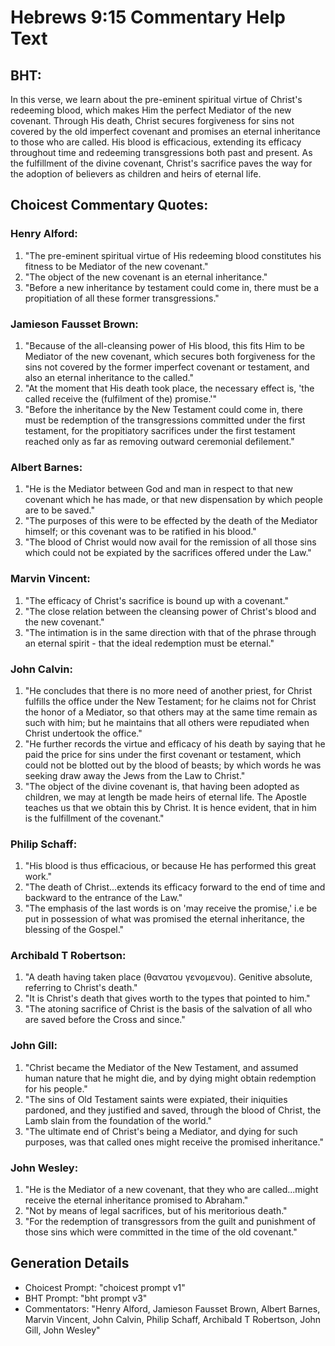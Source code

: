 # Hebrews 9:15 Commentary Help Text

## BHT:
In this verse, we learn about the pre-eminent spiritual virtue of Christ's redeeming blood, which makes Him the perfect Mediator of the new covenant. Through His death, Christ secures forgiveness for sins not covered by the old imperfect covenant and promises an eternal inheritance to those who are called. His blood is efficacious, extending its efficacy throughout time and redeeming transgressions both past and present. As the fulfillment of the divine covenant, Christ's sacrifice paves the way for the adoption of believers as children and heirs of eternal life.

## Choicest Commentary Quotes:
### Henry Alford:
1. "The pre-eminent spiritual virtue of His redeeming blood constitutes his fitness to be Mediator of the new covenant."
2. "The object of the new covenant is an eternal inheritance."
3. "Before a new inheritance by testament could come in, there must be a propitiation of all these former transgressions."

### Jamieson Fausset Brown:
1. "Because of the all-cleansing power of His blood, this fits Him to be Mediator of the new covenant, which secures both forgiveness for the sins not covered by the former imperfect covenant or testament, and also an eternal inheritance to the called."
2. "At the moment that His death took place, the necessary effect is, 'the called receive the (fulfilment of the) promise.'"
3. "Before the inheritance by the New Testament could come in, there must be redemption of the transgressions committed under the first testament, for the propitiatory sacrifices under the first testament reached only as far as removing outward ceremonial defilement."

### Albert Barnes:
1. "He is the Mediator between God and man in respect to that new covenant which he has made, or that new dispensation by which people are to be saved."
2. "The purposes of this were to be effected by the death of the Mediator himself; or this covenant was to be ratified in his blood."
3. "The blood of Christ would now avail for the remission of all those sins which could not be expiated by the sacrifices offered under the Law."

### Marvin Vincent:
1. "The efficacy of Christ's sacrifice is bound up with a covenant."
2. "The close relation between the cleansing power of Christ's blood and the new covenant."
3. "The intimation is in the same direction with that of the phrase through an eternal spirit - that the ideal redemption must be eternal."

### John Calvin:
1. "He concludes that there is no more need of another priest, for Christ fulfills the office under the New Testament; for he claims not for Christ the honor of a Mediator, so that others may at the same time remain as such with him; but he maintains that all others were repudiated when Christ undertook the office." 
2. "He further records the virtue and efficacy of his death by saying that he paid the price for sins under the first covenant or testament, which could not be blotted out by the blood of beasts; by which words he was seeking draw away the Jews from the Law to Christ."
3. "The object of the divine covenant is, that having been adopted as children, we may at length be made heirs of eternal life. The Apostle teaches us that we obtain this by Christ. It is hence evident, that in him is the fulfillment of the covenant."

### Philip Schaff:
1. "His blood is thus efficacious, or because He has performed this great work." 
2. "The death of Christ...extends its efficacy forward to the end of time and backward to the entrance of the Law." 
3. "The emphasis of the last words is on 'may receive the promise,' i.e be put in possession of what was promised the eternal inheritance, the blessing of the Gospel."

### Archibald T Robertson:
1. "A death having taken place (θανατου γενομενου). Genitive absolute, referring to Christ's death."
2. "It is Christ's death that gives worth to the types that pointed to him."
3. "The atoning sacrifice of Christ is the basis of the salvation of all who are saved before the Cross and since."

### John Gill:
1. "Christ became the Mediator of the New Testament, and assumed human nature that he might die, and by dying might obtain redemption for his people."
2. "The sins of Old Testament saints were expiated, their iniquities pardoned, and they justified and saved, through the blood of Christ, the Lamb slain from the foundation of the world."
3. "The ultimate end of Christ's being a Mediator, and dying for such purposes, was that called ones might receive the promised inheritance."

### John Wesley:
1. "He is the Mediator of a new covenant, that they who are called...might receive the eternal inheritance promised to Abraham." 
2. "Not by means of legal sacrifices, but of his meritorious death." 
3. "For the redemption of transgressors from the guilt and punishment of those sins which were committed in the time of the old covenant."


## Generation Details
- Choicest Prompt: "choicest prompt v1"
- BHT Prompt: "bht prompt v3"
- Commentators: "Henry Alford, Jamieson Fausset Brown, Albert Barnes, Marvin Vincent, John Calvin, Philip Schaff, Archibald T Robertson, John Gill, John Wesley"
